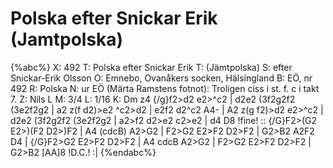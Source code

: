 # Polska efter Snickar Erik (Jamtpolska)

{%abc%}
X: 492
T: Polska efter Snickar Erik
T: (Jämtpolska)
S: efter Snickar-Erik Olsson
O: Emnebo, Ovanåkers socken, Hälsingland
B: EÖ, nr 492
R: Polska
N: ur EÖ (Märta Ramstens fotnot): Troligen ciss i st. f. c i takt 7.
Z: Nils L
M: 3/4
L: 1/16
K: Dm
z4 {/g}f2>d2 e2>^c2 | d2e2 (3f2g2f2 (3e2f2g2 | a2 z(f d2)>e2 ^c2>d2 | e2f2 d2^c2 A4- |
A2 z(g f2)>d2     e2>^c2 | d2e2 (3f2g2f2 (3e2f2g2 | a2>f2 d2>e2 c2>e2 | d4   D8 !fine! ::
{/G}F2>(G2 E2>)(F2 D2>)F2 | A4 (cdcB) A2>G2 | F2>G2 E2>F2 D2>F2 | G2>B2 A2F2  D4      |
{/G}F2>G2  E2>F2   D2>F2  | A4  cdcB  A2>G2 | F2>G2 E2>F2 D2>F2 | G2>B2 [AA]8 !D.C.! :|
{%endabc%}
